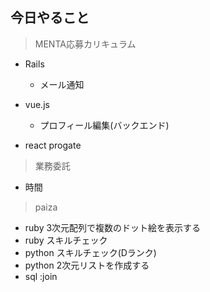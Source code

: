 ## 今日やること

> MENTA応募カリキュラム
- Rails
  - メール通知

- vue.js
  - プロフィール編集(バックエンド)
  
- react
progate

> 業務委託
- 時間


> paiza
- ruby 3次元配列で複数のドット絵を表示する 
- ruby スキルチェック
- python スキルチェック(Dランク)
- python 2次元リストを作成する
- sql :join
